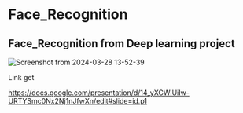 # Face_Recognition

## Face_Recognition from Deep learning project


![Screenshot from 2024-03-28 13-52-39](https://github.com/Seajinbaek/Face_Recognition/assets/140477487/b2b3e3f1-5d39-474a-8fa9-60d465f71fb6)


























Link get

https://docs.google.com/presentation/d/14_yXCWlUiIw-URTYSmc0Nx2Nj1nJfwXn/edit#slide=id.p1
